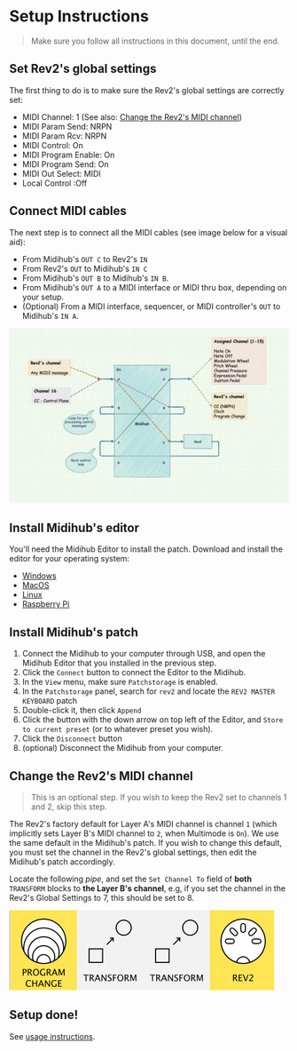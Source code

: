 # Setup Instructions
> Make sure you follow all instructions in this document, until the end.

## Set Rev2's global settings
The first thing to do is to make sure the Rev2's global settings are correctly set:

- MIDI Channel: 1 (See also: [Change the Rev2's MIDI channel](#change-the-rev2s-midi-channel))
- MIDI Param Send: NRPN
- MIDI Param Rcv: NRPN
- MIDI Control: On
- MIDI Program Enable: On
- MIDI Program Send: On
- MIDI Out Select: MIDI
- Local Control :Off

## Connect MIDI cables
The next step is to connect all the MIDI cables (see image below for a visual aid):

- From Midihub's `OUT C` to Rev2's `IN`
- From Rev2's `OUT` to Midihub's `IN C`
- From Midihub's `OUT B` to Midihub's `IN B`.
- From Midihub's `OUT A` to a MIDI interface or MIDI thru box, depending on your setup.
- (Optional) From a MIDI interface, sequencer, or MIDI controller's `OUT` to Midihub's `IN A`.

![](diagram.png)

## Install Midihub's editor
You'll need the Midihub Editor to install the patch. Download and install the editor for your operating system:

- [Windows](https://blokas.io/midihub/downloads/latest/windows/)
- [MacOS](https://blokas.io/midihub/downloads/latest/mac/)
- [Linux](https://blokas.io/midihub/downloads/latest/linux/)
- [Raspberry Pi](https://blokas.io/midihub/downloads/latest/linux_arm/)

## Install Midihub's patch

1. Connect the Midihub to your computer through USB, and open the Midihub Editor that you installed in the previous step.
2. Click the `Connect` button to connect the Editor to the Midihub.
3. In the `View` menu, make sure `Patchstorage` is enabled.
4. In the `Patchstorage` panel, search for `rev2` and locate the `REV2 MASTER KEYBOARD` patch
5. Double-click it, then click `Append`
6. Click the button with the down arrow on top left of the Editor, and `Store to current preset` (or to whatever preset you wish).
7. Click the `Disconnect` button
8. (optional) Disconnect the Midihub from your computer.

## Change the Rev2's MIDI channel
> This is an optional step. If you wish to keep the Rev2 set to channels 1 and 2, skip this step.

The Rev2's factory default for Layer A's MIDI channel is channel `1` (which implicitly sets Layer B's MIDI channel to `2`, when Multimode is `On`). We use the same default in the Midihub's patch. If you wish to change this default, you must set the channel in the Rev2's global settings, then edit the Midihub's patch accordingly.

Locate the following _pipe_, and set the `Set Channel To` field of **both** `TRANSFORM` blocks to **the Layer B's channel**, e.g, if you set the channel in the Rev2's Global Settings to 7, this should be set to 8.

![](patch-point.png)

## Setup done!
See [usage instructions](README.md#usage).